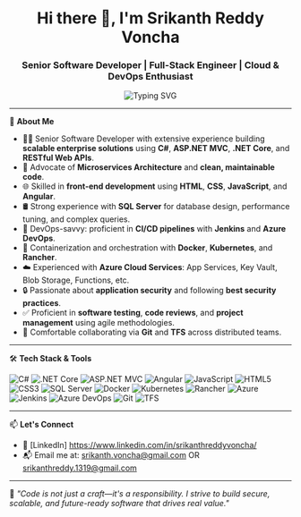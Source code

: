 <h1 align="center">Hi there 👋, I'm Srikanth Reddy Voncha</h1>
<h3 align="center">Senior Software Developer | Full-Stack Engineer | Cloud & DevOps Enthusiast</h3>

<p align="center">
  <img src="https://readme-typing-svg.demolab.com?font=Fira+Code&size=22&pause=1000&center=true&vCenter=true&width=500&lines=Building+robust+.NET+solutions;Designing+RESTful+microservices;Automating+CI%2FCD+pipelines;Securing+and+scaling+cloud+apps" alt="Typing SVG" />
</p>

---

💼 **About Me**

- 👨‍💻 Senior Software Developer with extensive experience building **scalable enterprise solutions** using **C#**, **ASP.NET MVC**, **.NET Core**, and **RESTful Web APIs**.
- 🧱 Advocate of **Microservices Architecture** and **clean, maintainable code**.
- 🌐 Skilled in **front-end development** using **HTML**, **CSS**, **JavaScript**, and **Angular**.
- 🛢️ Strong experience with **SQL Server** for database design, performance tuning, and complex queries.
- 🚀 DevOps-savvy: proficient in **CI/CD pipelines** with **Jenkins** and **Azure DevOps**.
- 🐳 Containerization and orchestration with **Docker**, **Kubernetes**, and **Rancher**.
- ☁️ Experienced with **Azure Cloud Services**: App Services, Key Vault, Blob Storage, Functions, etc.
- 🔒 Passionate about **application security** and following **best security practices**.
- ✅ Proficient in **software testing**, **code reviews**, and **project management** using agile methodologies.
- 🤝 Comfortable collaborating via **Git** and **TFS** across distributed teams.

---

🛠️ **Tech Stack & Tools**

![C#](https://img.shields.io/badge/C%23-239120?style=for-the-badge&logo=c-sharp&logoColor=white)
![.NET Core](https://img.shields.io/badge/.NET_Core-5C2D91?style=for-the-badge&logo=dotnet&logoColor=white)
![ASP.NET MVC](https://img.shields.io/badge/ASP.NET_MVC-68217A?style=for-the-badge&logo=dotnet&logoColor=white)
![Angular](https://img.shields.io/badge/Angular-DD0031?style=for-the-badge&logo=angular&logoColor=white)
![JavaScript](https://img.shields.io/badge/JavaScript-F7DF1E?style=for-the-badge&logo=javascript&logoColor=black)
![HTML5](https://img.shields.io/badge/HTML5-E34F26?style=for-the-badge&logo=html5&logoColor=white)
![CSS3](https://img.shields.io/badge/CSS3-1572B6?style=for-the-badge&logo=css3&logoColor=white)
![SQL Server](https://img.shields.io/badge/SQL_Server-CC2927?style=for-the-badge&logo=microsoftsqlserver&logoColor=white)
![Docker](https://img.shields.io/badge/Docker-2496ED?style=for-the-badge&logo=docker&logoColor=white)
![Kubernetes](https://img.shields.io/badge/Kubernetes-326CE5?style=for-the-badge&logo=kubernetes&logoColor=white)
![Rancher](https://img.shields.io/badge/Rancher-0075A8?style=for-the-badge&logo=rancher&logoColor=white)
![Azure](https://img.shields.io/badge/Azure-0078D4?style=for-the-badge&logo=microsoftazure&logoColor=white)
![Jenkins](https://img.shields.io/badge/Jenkins-D24939?style=for-the-badge&logo=jenkins&logoColor=white)
![Azure DevOps](https://img.shields.io/badge/Azure_DevOps-0078D7?style=for-the-badge&logo=azuredevops&logoColor=white)
![Git](https://img.shields.io/badge/Git-F05032?style=for-the-badge&logo=git&logoColor=white)
![TFS](https://img.shields.io/badge/TFS-005C9C?style=for-the-badge&logo=visualstudio&logoColor=white)

---

📫 **Let's Connect**

- 💼 [LinkedIn] https://www.linkedin.com/in/srikanthreddyvoncha/
- 📬 Email me at: srikanth.voncha@gmail.com OR srikanthreddy.1319@gmail.com

---

📌 *"Code is not just a craft—it's a responsibility. I strive to build secure, scalable, and future-ready software that drives real value."*
